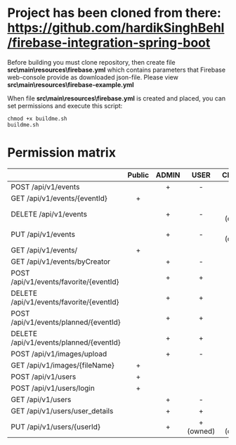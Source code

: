 # Project has been cloned from there: https://github.com/hardikSinghBehl/firebase-integration-spring-boot



Before building you must clone repository, then create file **src\main\resources\firebase.yml** which contains parameters that Firebase web-console provide as downloaded json-file. Please view **src\main\resources\firebase-example.yml**

When file **src\main\resources\firebase.yml** is created and placed, you can set permissions and execute this script:

```
chmod +x buildme.sh
buildme.sh
```

# Permission matrix

|                                          | Public | ADMIN |   USER    |  CREATOR  |
| ---------------------------------------- | :----: | :---: | :-------: | :-------: |
| POST /api/v1/events                      |        |   +   |     -     |     +     |
| GET /api/v1/events/{eventId}             |   +    |       |           |           |
| DELETE /api/v1/events                    |        |   +   |     -     | + (owned) |
| PUT /api/v1/events                       |        |   +   |     -     | + (owned) |
| GET /api/v1/events/                      |   +    |       |           |           |
| GET /api/v1/events/byCreator             |        |   +   |     -     |     +     |
| POST /api/v1/events/favorite/{eventId}   |        |   +   |     +     |     +     |
| DELETE /api/v1/events/favorite/{eventId} |        |   +   |     +     |     +     |
| POST /api/v1/events/planned/{eventId}    |        |   +   |     +     |     +     |
| DELETE /api/v1/events/planned/{eventId}  |        |   +   |     +     |     +     |
| POST /api/v1/images/upload               |        |   +   |     -     |     +     |
| GET /api/v1/images/{fileName}            |   +    |       |           |           |
| POST /api/v1/users                       |   +    |       |           |           |
| POST /api/v1/users/login                 |   +    |       |           |           |
| GET /api/v1/users                        |        |   +   |     -     |     -     |
| GET /api/v1/users/user_details           |        |   +   |     +     |     +     |
| PUT /api/v1/users/{userId}               |        |   +   | + (owned) | + (owned) |













